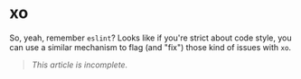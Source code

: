 # xo

So, yeah, remember `eslint`?  Looks like if you're strict about code style, you can use a similar mechanism to flag (and "fix") those kind of issues with `xo`.

> _This article is incomplete._
